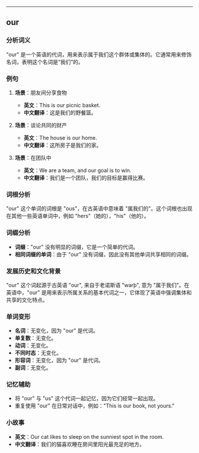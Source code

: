 
---------------
## our
### 分析词义
"our" 是一个英语的代词，用来表示属于我们这个群体或集体的。它通常用来修饰名词，表明这个名词是“我们”的。

### 例句
1. **场景**：朋友间分享食物
   - **英文**：This is our picnic basket.
   - **中文翻译**：这是我们的野餐篮。
   
2. **场景**：谈论共同的财产
   - **英文**：The house is our home.
   - **中文翻译**：这所房子是我们的家。
   
3. **场景**：在团队中
   - **英文**：We are a team, and our goal is to win.
   - **中文翻译**：我们是一个团队，我们的目标是赢得比赛。

### 词根分析
"our" 这个单词的词根是 "ous"，在古英语中意味着 "属我们的"。这个词根也出现在其他一些英语单词中，例如 "hers"（她的），"his"（他的）。

### 词缀分析
- **词缀**："our" 没有明显的词缀，它是一个简单的代词。
- **相同词缀的单词**：由于 "our" 没有词缀，因此没有其他单词共享相同的词缀。

### 发展历史和文化背景
"our" 这个词起源于古英语 "our", 来自于老诺斯语 "warþ", 意为 "属于我们"。在英语中，"our" 是用来表示所属关系的基本代词之一，它体现了英语中强调集体和共享的文化特点。

### 单词变形
- **名词**：无变化，因为 "our" 是代词。
- **单复数**：无变化。
- **动词**：无变化。
- **不同时态**：无变化。
- **形容词**：无变化，因为 "our" 是代词。
- **副词**：无变化。

### 记忆辅助
- 将 "our" 与 "us" 这个代词一起记忆，因为它们经常一起出现。
- 重复使用 "our" 在日常对话中，例如："This is our book, not yours."

### 小故事
- **英文**：Our cat likes to sleep on the sunniest spot in the room.
- **中文翻译**：我们的猫喜欢睡在房间里阳光最充足的地方。

